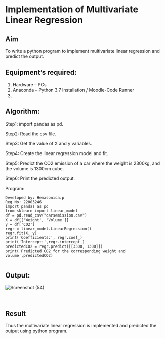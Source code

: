 # Implementation of Multivariate Linear Regression
## Aim
To write a python program to implement multivariate linear regression and predict the output.

## Equipment’s required:
1.	Hardware – PCs
2.	Anaconda – Python 3.7 Installation / Moodle-Code Runner
3.	
## Algorithm:

Step1:
import pandas as pd.

Step2:
Read the csv file.

Step3:
Get the value of X and y variables.

Step4:
Create the linear regression model and fit.

Step5:
Predict the CO2 emission of a car where the weight is 2300kg, and the volume is 1300cm cube.

Step6:
Print the predicted output.

Program:

```
Developed by: Hemasonica.p
Reg No: 22003246
import pandas as pd
from sklearn import linear_model
df = pd.read_csv("carsemission.csv")
X = df[['Weight', 'Volume']]
y = df['CO2']
regr = linear_model.LinearRegression()
regr.fit(X, y)
print('Coefficients:', regr.coef_)
print('Intercept:',regr.intercept_)
predictedCO2 = regr.predict([[3300, 1300]])
print('Predicted CO2 for the corresponding weight and volume',predictedCO2)


```
## Output:
![Screenshot (54)](https://user-images.githubusercontent.com/118361409/214349209-4535ae0a-77ad-4d3f-a90a-400fc4852852.png)



<br>

## Result
Thus the multivariate linear regression is implemented and predicted the output using python program.
